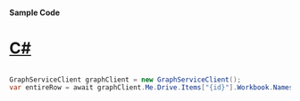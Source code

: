 #### Sample Code
# [C#](#tab/Csharp)

```C#

GraphServiceClient graphClient = new GraphServiceClient();
var entireRow = await graphClient.Me.Drive.Items["{id}"].Workbook.Names["{name}"].Range().EntireRow().Request().GetAsync();

```